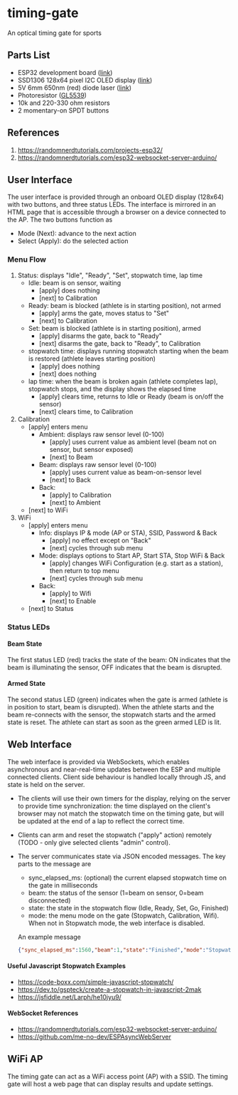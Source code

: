 # timing-gate
An optical timing gate for sports

## Parts List

* ESP32 development board ([link](https://www.amazon.ca/gp/product/B07QCP2451))
* SSD1306 128x64 pixel I2C OLED display ([link](https://www.amazon.ca/CANADUINO-OLED-Display-128x64-Pixel/dp/B0751LFCZT))
* 5V 6mm 650nm (red) diode laser ([link](https://www.amazon.ca/gp/product/B0833Z1WG4))
* Photoresistor ([GL5539](https://www.amazon.ca/gp/product/B0833Z1WG4))
* 10k and 220-330 ohm resistors
* 2 momentary-on SPDT buttons

## References

1. https://randomnerdtutorials.com/projects-esp32/
2. https://randomnerdtutorials.com/esp32-websocket-server-arduino/

## User Interface
The user interface is provided through an onboard OLED display (128x64) with two buttons, and three status LEDs. The interface is mirrored in an HTML page that is accessible through a browser on a device connected to the AP. The two buttons function as 

* Mode (Next): advance to the next action
* Select (Apply): do the selected action

### Menu Flow

1. Status: displays "Idle", "Ready", "Set", stopwatch time, lap time
   * Idle: beam is on sensor, waiting
     * [apply] does nothing
     * [next] to Calibration
   * Ready: beam is blocked (athlete is in starting position), not armed
     * [apply] arms the gate, moves status to "Set" 
     * [next] to Calibration
   * Set: beam is blocked (athlete is in starting position), armed
     * [apply] disarms the gate, back to "Ready"
     * [next] disarms the gate, back to "Ready", to Calibration
   * stopwatch time: displays running stopwatch starting when the beam is restored (athlete leaves starting position) 
     * [apply] does nothing
     * [next] does nothing
   * lap time: when the beam is broken again (athlete completes lap), stopwatch stops, and the display shows the elapsed time
     * [apply] clears time, returns to Idle or Ready (beam is on/off the sensor)
     * [next] clears time, to Calibration
2. Calibration
   * [apply] enters menu
     * Ambient: displays raw sensor level (0-100)
       * [apply] uses current value as ambient level (beam not on sensor, but sensor exposed)
       * [next] to Beam
     * Beam: displays raw sensor level (0-100)
       * [apply] uses current value as beam-on-sensor level
       * [next] to Back
     * Back:
       * [apply] to Calibration
       * [next] to Ambient
   * [next] to WiFi
3. WiFi
   * [apply] enters menu
     * Info: displays IP & mode (AP or STA), SSID, Password & Back
       * [apply] no effect except on "Back"
       * [next] cycles through sub menu
     * Mode: displays options to Start AP, Start STA, Stop WiFi & Back
       * [apply] changes WiFi Configuration (e.g. start as a station), then return to top menu
       * [next] cycles through sub menu
     * Back:
       * [apply] to Wifi
       * [next] to Enable
   * [next] to Status

### Status LEDs

#### Beam State

The first status LED (red) tracks the state of the beam: ON indicates that the beam is illuminating the sensor, OFF indicates that the beam is disrupted.  

#### Armed State

The second status LED (green) indicates when the gate is armed (athlete is in position to start, beam is disrupted). When the athlete starts and the beam re-connects with the sensor, the stopwatch starts and the armed state is reset. The athlete can start as soon as the green armed LED is lit.

## Web Interface

The web interface is provided via WebSockets, which enables asynchronous and near-real-time updates between the ESP and multiple connected clients. Client side behaviour is handled locally through JS, and state is held on the server. 

* The clients will use their own timers for the display, relying on the server to provide time synchronization: the time displayed on the client's browser may not match the stopwatch time on the timing gate, but will be updated at the end of a lap to reflect the correct time. 

* Clients can arm and reset the stopwatch ("apply" action) remotely (TODO - only give selected clients "admin" control). 

* The server communicates state via JSON encoded messages. The key parts to the message are

  * sync_elapsed_ms: (optional) the current elapsed stopwatch time on the gate in milliseconds
  * beam: the status of the sensor (1=beam on sensor, 0=beam disconnected)
  * state: the state in the stopwatch flow (Idle, Ready, Set, Go, Finished)
  * mode: the menu mode on the gate (Stopwatch, Calibration, Wifi). When not in Stopwatch mode, the web interface is disabled.

  An example message

  ```json
  {"sync_elapsed_ms":1560,"beam":1,"state":"Finished","mode":"Stopwatch"}
  ```

#### Useful Javascript Stopwatch Examples

* https://code-boxx.com/simple-javascript-stopwatch/
* https://dev.to/gspteck/create-a-stopwatch-in-javascript-2mak
* https://jsfiddle.net/Larph/he10jyu9/

#### WebSocket References

* https://randomnerdtutorials.com/esp32-websocket-server-arduino/
* https://github.com/me-no-dev/ESPAsyncWebServer

## WiFi AP

The timing gate can act as a WiFi access point (AP) with a SSID. The timing gate will host a web page that can display results and update settings.






